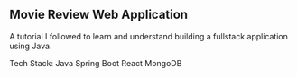 ## Movie Review Web Application
 
A tutorial I followed to learn and understand building a fullstack application using Java.

Tech Stack:
Java
Spring Boot
React
MongoDB